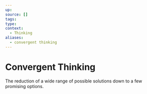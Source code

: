 ```yaml
---
up:
source: []
tags: 
type:
context:
  - Thinking
aliases:
  - convergent thinking
---
```


# Convergent Thinking

The reduction of a wide range of possible solutions down to a few promising options.
